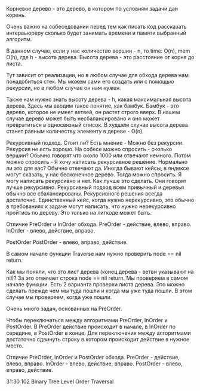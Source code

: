 Корневое дерево - это дерево, в котором по условиям задачи дан корень.

Очень важно на собеседовании перед тем как писать код рассказать интервьюреру сколько будет занимать времени и памяти выбранный алгоритм.

В данном случае, если у нас количество вершин - n, то time: O(n), mem O(h), где h - высота дерева. Высота дерева - это расстояние от корня до листа.

Тут зависит от реализации, но в любом случае для обхода дерева нам понадобиться стек. Мы можем сами его создать или с помощью рекурсии, но в любом случае он нам нужен.

Также нам нужно знать высоту дерева - h, какая максимальная высота дерева. Здесь мы вводим такое понятие, как бамбук. Бамбук - это дерево, которое не имеет ветвей, он растет строго вверх. В нашем случае дерево может быть несбалансировано и оно может превратиться в односвязный список. В худшем случае высота дерева станет равным количеству элементу в дереве - O(n).

Рекурсивный подход. Стоит ли?
Есть мнение - Можно без рекурсии. Рекурсия не есть хорошо.
На собесе можно спросить - сколько вершин? Обычно говорят что около 1000 или отвечают немного. Потом можно спросить - Я хочу написать рекурсивное решение. Нормально ли это для вас? Обычно отвечают да.
Иногда бывают кейсы, в яндексе могут сказать, у нас бесконечное дерево. Тогда можно спросить. Я могу написать рекурсивно и нет. Как лучше это сделать. Они говорят лучше рекурсивно. 
Рекурсивный подход всем привычный и деревья обычно все сбалансированы. Рекурсивного решения всегда достаточно.
Единственный кейс, когда нужно нерекурсивно, это обычно в требованиях к задаче могут написать, что нужно нерекурсивно пройтись по дереву. Это только на литкоде может быть.

Отличие PreOrder и InOrder обхода.
PreOrder - действие, влево, вправо.
InOrder  - влево, действие, вправо.

PostOrder
PostOrder - влево, вправо, действие.

В самом начале функции Traverse нам нужно проверить node == nil return.

Как мы поняли, что это лист дерева (конец дерева - ветви указывают на nil)?
За это отвечает строка node == nil return. Мы проверяем в самом начале функции.
Есть 2 варианта проверки листа дерева. Это можно сделать прежде чем мы туда пошли и когда мы уже туда пошли. В этом случае мы проверяем, когда уже пошли.

Очень много задач, основанных на PreOrder.

Чтобы переключаться между алгоритмами PreOrder, InOrder и PostOrder. В PreOrder действие происходит в начале, в InOrder по середине, в PostOrder в конце. Для переключения между алгоритмами достаточно сдвинуть строку в котором происходит действие в нужное место.

Отличие PreOrder, InOrder и PostOrder обхода.
PreOrder  - действие, влево, вправо.
InOrder   - влево, действие, вправо.
PostOrder - влево, вправо, действие.


31:30 102 Binary Tree Level Order Traversal
